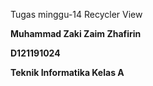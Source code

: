 Tugas minggu-14 Recycler View

**Muhammad Zaki Zaim Zhafirin**

**D121191024**

**Teknik Informatika Kelas A**
